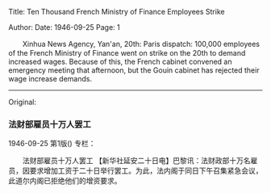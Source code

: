 Title: Ten Thousand French Ministry of Finance Employees Strike

Author:
Date: 1946-09-25
Page: 1

　　Xinhua News Agency, Yan'an, 20th: Paris dispatch: 100,000 employees of the French Ministry of Finance went on strike on the 20th to demand increased wages. Because of this, the French cabinet convened an emergency meeting that afternoon, but the Gouin cabinet has rejected their wage increase demands.



<hr /> 

Original: 


### 法财部雇员十万人罢工

1946-09-25
第1版()
专栏：

　　法财部雇员十万人罢工
    【新华社延安二十日电】巴黎讯：法财政部十万名雇员，因要求增加工资于二十日举行罢工。为此，法内阁于同日下午召集紧急会议，此道尔内阁已拒绝他们的增资要求。
